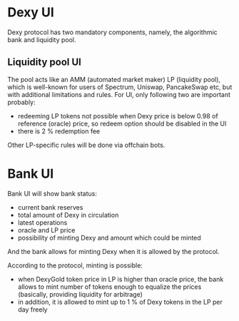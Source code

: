 # Dexy UI

Dexy protocol has two mandatory components, namely, the algorithmic bank and liquidity pool. 

## Liquidity pool UI

The pool acts like an AMM (automated market maker) LP (liquidity pool), which is well-known for users of Spectrum, Uniswap, 
PancakeSwap etc, but with additional limitations and rules. For UI, only following two are important probably: 

* redeeming LP tokens not possible when Dexy price is below 0.98 of reference (oracle) price, so 
  redeem option should be disabled in the UI
* there is 2 % redemption fee

Other LP-specific rules will be done via offchain bots.

# Bank UI

Bank UI will show bank status:
* current bank reserves
* total amount of Dexy in circulation
* latest operations
* oracle and LP price
* possibility of minting Dexy and amount which could be minted

And the bank allows for minting Dexy when it is allowed by the protocol.

According to the protocol, minting is possible:

* when DexyGold token price in LP is higher than oracle price, the bank allows to mint number of tokens
 enough to equalize the prices (basically, providing liquidity for arbitrage)
* in addition, it is allowed to mint up to 1 % of Dexy tokens in the LP per day freely 
